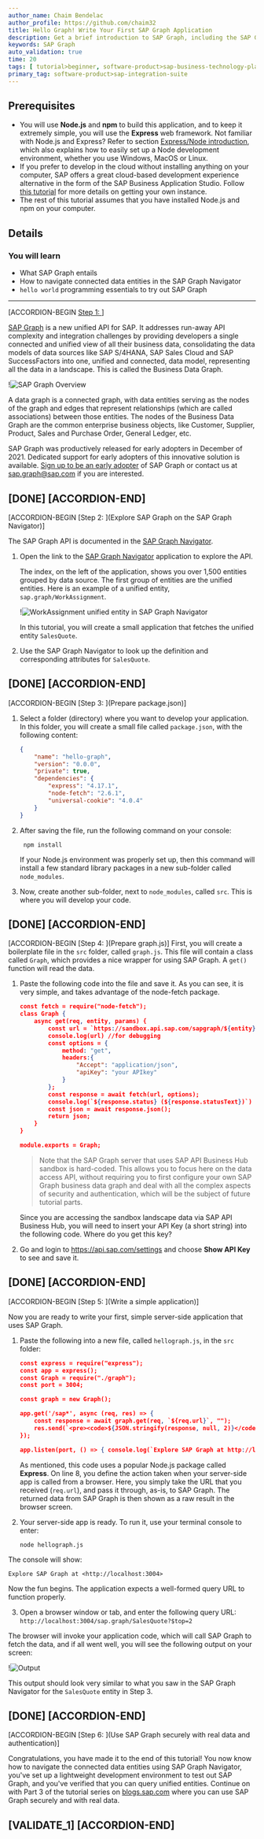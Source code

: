 ```yaml
---
author_name: Chaim Bendelac
author_profile: https://github.com/chaim32
title: Hello Graph! Write Your First SAP Graph Application
description: Get a brief introduction to SAP Graph, including the SAP Graph Navigator and programming basics.
keywords: SAP Graph
auto_validation: true
time: 20
tags: [ tutorial>beginner, software-product>sap-business-technology-platform]
primary_tag: software-product>sap-integration-suite
---
```

## Prerequisites
 - You will use **Node.js** and **npm** to build this application, and to keep it extremely simple, you will use the **Express** web framework. Not familiar with Node.js and Express? Refer to section [Express/Node introduction](https://developer.mozilla.org/en-US/docs/Learn/Server-side/Express_Nodejs/Introduction), which also explains how to easily set up a Node development environment, whether you use Windows, MacOS or Linux.
 - If you prefer to develop in the cloud without installing anything on your computer, SAP offers a great cloud-based development experience alternative in the form of the SAP Business Application Studio. Follow [this tutorial](appstudio-onboarding) for more details on getting your own instance.
 - The rest of this tutorial assumes that you have installed Node.js and npm on your computer.

## Details
### You will learn
  - What SAP Graph entails
  - How to navigate connected data entities in the SAP Graph Navigator
  - `hello world` programming essentials to try out SAP Graph

---

[ACCORDION-BEGIN [Step 1: ](Introduction)]

[SAP Graph](https://community.sap.com/topics/graph) is a new unified API for SAP. It addresses run-away API complexity and integration challenges by providing developers a single connected and unified view of all their business data, consolidating the data models of data sources like SAP S/4HANA, SAP Sales Cloud and SAP SuccessFactors into one, unified and connected, data model, representing all the data in a landscape. This is called the Business Data Graph.

!![SAP Graph Overview](SAP-Graph-overview_sm.png)

A data graph is a connected graph, with data entities serving as the nodes of the graph and edges that represent relationships (which are called associations) between those entities. The nodes of the Business Data Graph are the common enterprise business objects, like Customer, Supplier, Product, Sales and Purchase Order, General Ledger, etc.

SAP Graph was productively released for early adopters in December of 2021. Dedicated support for early adopters of this innovative solution is available. [Sign up to be an early adopter](https://influence.sap.com/sap/ino/#campaign/2940) of SAP Graph or contact us at sap.graph@sap.com if you are interested.

[DONE]
[ACCORDION-END]
---
[ACCORDION-BEGIN [Step 2: ](Explore SAP Graph on the SAP Graph Navigator)]

The SAP Graph API is documented in the [SAP Graph Navigator](https://navigator.graph.sap/entities).

1. Open the link to the [SAP Graph Navigator](https://navigator.graph.sap/entities) application to explore the API.

    The index, on the left of the application, shows you over 1,500 entities grouped by data source. The first group of entities are the unified entities. Here is an example of a unified entity, `sap.graph/WorkAssignment`.

    !![WorkAssignment unified entity in SAP Graph Navigator](blog1_navigator_sm.png)

    In this tutorial, you will create a small application that fetches the unified entity `SalesQuote`.

2. Use the SAP Graph Navigator to look up the definition and corresponding attributes for `SalesQuote`.

[DONE]
[ACCORDION-END]
---
[ACCORDION-BEGIN [Step 3: ](Prepare package.json)]

1. Select a folder (directory) where you want to develop your application. In this folder, you will create a small file called `package.json`, with the following content:

    ```JSON
    {
        "name": "hello-graph",
        "version": "0.0.0",
        "private": true,
        "dependencies": {
            "express": "4.17.1",
            "node-fetch": "2.6.1",
            "universal-cookie": "4.0.4"
        }
    }
    ```

2. After saving the file, run the following command on your console:

    ```Shell / Bash
     npm install
    ```

    If your Node.js environment was properly set up, then this command will install a few standard library packages in a new sub-folder called `node_modules`.

3. Now, create another sub-folder, next to `node_modules`, called `src`. This is where you will develop your code.

[DONE]
[ACCORDION-END]
---
[ACCORDION-BEGIN [Step 4: ](Prepare graph.js)]
First, you will create a boilerplate file in the `src` folder, called `graph.js`. This file will contain a class called `Graph`, which provides a nice wrapper for using SAP Graph. A `get()` function will read the data.

1. Paste the following code into the file and save it. As you can see, it is very simple, and takes advantage of the node-fetch package.

    ```JSON
    const fetch = require("node-fetch");
    class Graph {
        async get(req, entity, params) {
            const url = `https://sandbox.api.sap.com/sapgraph/${entity}${params ? `?${params}` : ""}`;
            console.log(url) //for debugging
            const options = {
                method: "get",
                headers:{
                    "Accept": "application/json",
                    "apiKey": "your APIkey"
                }
            };
            const response = await fetch(url, options);
            console.log(`${response.status} (${response.statusText})`) // for debugging
            const json = await response.json();
            return json;
        }
    }

    module.exports = Graph;
    ```

    > Note that the SAP Graph server that uses SAP API Business Hub sandbox is hard-coded. This allows you to focus here on the data access API, without requiring you to first configure your own SAP Graph business data graph and deal with all the complex aspects of security and authentication, which will be the subject of future tutorial parts.

    Since you are accessing the sandbox landscape data via SAP API Business Hub, you will need to insert your API Key (a short string) into the following code. Where do you get this key?

2. Go and login to <https://api.sap.com/settings> and choose **Show API Key** to see and save it.

[DONE]
[ACCORDION-END]
---
[ACCORDION-BEGIN [Step 5: ](Write a simple application)]

Now you are ready to write your first, simple server-side application that uses SAP Graph.

1. Paste the following into a new file, called `hellograph.js`, in the `src` folder:

    ```JSON
    const express = require("express");
    const app = express();
    const Graph = require("./graph");
    const port = 3004;

    const graph = new Graph();

    app.get('/sap*', async (req, res) => {
        const response = await graph.get(req, `${req.url}`, "");
        res.send(`<pre><code>${JSON.stringify(response, null, 2)}</code></pre>`);
    });

    app.listen(port, () => { console.log(`Explore SAP Graph at http://localhost:${port}`) });
    ```

    As mentioned, this code uses a popular Node.js package called **Express**. On line 8, you define the action taken when your server-side app is called from a browser. Here, you simply take the URL that you received (`req.url`), and pass it through, as-is, to SAP Graph. The returned data from SAP Graph is then shown as a raw result in the browser screen.

2. Your server-side app is ready. To run it, use your terminal console to enter:

    ```Shell / Bash
    node hellograph.js
    ```

The console will show:
```Shell / Bash
Explore SAP Graph at <http://localhost:3004>
```

Now the fun begins. The application expects a well-formed query URL to function properly.

3. Open a browser window or tab, and enter the following query URL:
`http://localhost:3004/sap.graph/SalesQuote?$top=2`

The browser will invoke your application code, which will call SAP Graph to fetch the data, and if all went well, you will see the following output on your screen:

!![Output](blog2_output_sm.png)

This output should look very similar to what you saw in the SAP Graph Navigator for the `SalesQuote` entity in Step 3.

[DONE]
[ACCORDION-END]
---
[ACCORDION-BEGIN [Step 6: ](Use SAP Graph securely with real data and authentication)]

Congratulations, you have made it to the end of this tutorial! You now know how to navigate the connected data entities using SAP Graph Navigator, you've set up a lightweight development environment to test out SAP Graph, and you've verified that you can query unified entities. Continue on with Part 3 of the tutorial series on [blogs.sap.com](https://blogs.sap.com/2021/06/25/part-3-use-sap-graph-securely-with-real-data-authentication/) where you can use SAP Graph securely and with real data.

[VALIDATE_1]
[ACCORDION-END]
---
